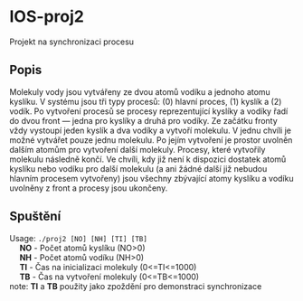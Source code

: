 # IOS-proj2
Projekt na synchronizaci procesu

## Popis
Molekuly vody jsou vytvářeny ze dvou atomů vodíku a jednoho atomu kyslíku. V systému jsou tři typy procesů: (0) hlavní proces, (1) kyslík a (2) vodík. Po vytvoření procesů se procesy reprezentující kyslíky a vodíky řadí do dvou front&nbsp;—&nbsp;jedna pro kyslíky a druhá pro vodíky. Ze začátku fronty vždy vystoupí jeden kyslík a dva vodíky a vytvoří molekulu. V jednu chvíli je možné vytvářet pouze jednu molekulu. Po jejím vytvoření je prostor uvolněn dalším atomům pro vytvoření další molekuly. Procesy, které vytvořily molekulu následně končí. Ve chvíli, kdy již není k dispozici dostatek atomů kyslíku nebo vodíku pro další molekulu (a ani žádné další již nebudou hlavním procesem vytvořeny) jsou všechny zbývající atomy kyslíku a vodíku uvolněny z front a procesy jsou ukončeny.

## Spuštění 
Usage: `./proj2 [NO] [NH] [TI] [TB]`\
&emsp; **NO** - Počet atomů kyslíku (NO>0)\
&emsp; **NH** - Počet atomů vodíku (NH>0)\
&emsp; **TI** - Čas na inicializaci molekuly  (0<=TI<=1000)\
&emsp; **TB** - Čas na vytvoření molekuly (0<=TB<=1000)\
note: **TI** a **TB** použity jako zpoždění pro demonstraci synchronizace
